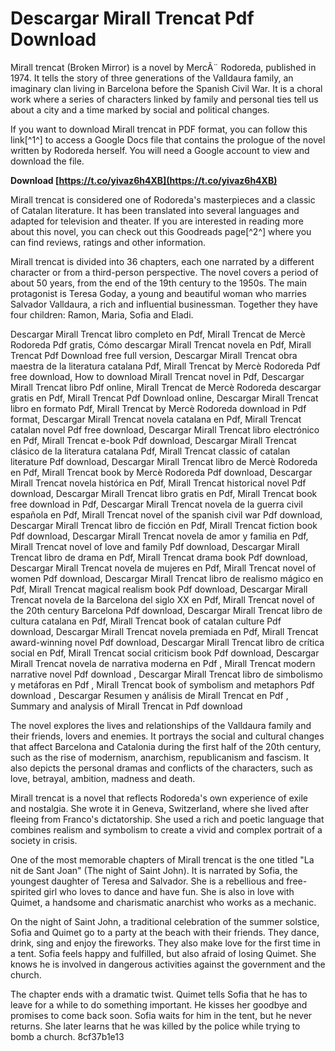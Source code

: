 # Descargar Mirall Trencat Pdf Download
 
Mirall trencat (Broken Mirror) is a novel by MercÃ¨ Rodoreda, published in 1974. It tells the story of three generations of the Valldaura family, an imaginary clan living in Barcelona before the Spanish Civil War. It is a choral work where a series of characters linked by family and personal ties tell us about a city and a time marked by social and political changes.
 
If you want to download Mirall trencat in PDF format, you can follow this link[^1^] to access a Google Docs file that contains the prologue of the novel written by Rodoreda herself. You will need a Google account to view and download the file.
 
**Download  [https://t.co/yivaz6h4XB](https://t.co/yivaz6h4XB)**


 
Mirall trencat is considered one of Rodoreda's masterpieces and a classic of Catalan literature. It has been translated into several languages and adapted for television and theater. If you are interested in reading more about this novel, you can check out this Goodreads page[^2^] where you can find reviews, ratings and other information.

Mirall trencat is divided into 36 chapters, each one narrated by a different character or from a third-person perspective. The novel covers a period of about 50 years, from the end of the 19th century to the 1950s. The main protagonist is Teresa Goday, a young and beautiful woman who marries Salvador Valldaura, a rich and influential businessman. Together they have four children: Ramon, Maria, Sofia and Eladi.
 
Descargar Mirall Trencat libro completo en Pdf,  Mirall Trencat de Mercè Rodoreda Pdf gratis,  Cómo descargar Mirall Trencat novela en Pdf,  Mirall Trencat Pdf Download free full version,  Descargar Mirall Trencat obra maestra de la literatura catalana Pdf,  Mirall Trencat by Mercè Rodoreda Pdf free download,  How to download Mirall Trencat novel in Pdf,  Descargar Mirall Trencat libro Pdf online,  Mirall Trencat de Mercè Rodoreda descargar gratis en Pdf,  Mirall Trencat Pdf Download online,  Descargar Mirall Trencat libro en formato Pdf,  Mirall Trencat by Mercè Rodoreda download in Pdf format,  Descargar Mirall Trencat novela catalana en Pdf,  Mirall Trencat catalan novel Pdf free download,  Descargar Mirall Trencat libro electrónico en Pdf,  Mirall Trencat e-book Pdf download,  Descargar Mirall Trencat clásico de la literatura catalana Pdf,  Mirall Trencat classic of catalan literature Pdf download,  Descargar Mirall Trencat libro de Mercè Rodoreda en Pdf,  Mirall Trencat book by Mercè Rodoreda Pdf download,  Descargar Mirall Trencat novela histórica en Pdf,  Mirall Trencat historical novel Pdf download,  Descargar Mirall Trencat libro gratis en Pdf,  Mirall Trencat book free download in Pdf,  Descargar Mirall Trencat novela de la guerra civil española en Pdf,  Mirall Trencat novel of the spanish civil war Pdf download,  Descargar Mirall Trencat libro de ficción en Pdf,  Mirall Trencat fiction book Pdf download,  Descargar Mirall Trencat novela de amor y familia en Pdf,  Mirall Trencat novel of love and family Pdf download,  Descargar Mirall Trencat libro de drama en Pdf,  Mirall Trencat drama book Pdf download,  Descargar Mirall Trencat novela de mujeres en Pdf,  Mirall Trencat novel of women Pdf download,  Descargar Mirall Trencat libro de realismo mágico en Pdf,  Mirall Trencat magical realism book Pdf download,  Descargar Mirall Trencat novela de la Barcelona del siglo XX en Pdf,  Mirall Trencat novel of the 20th century Barcelona Pdf download,  Descargar Mirall Trencat libro de cultura catalana en Pdf,  Mirall Trencat book of catalan culture Pdf download,  Descargar Mirall Trencat novela premiada en Pdf,  Mirall Trencat award-winning novel Pdf download,  Descargar Mirall Trencat libro de crítica social en Pdf,  Mirall Trencat social criticism book Pdf download,  Descargar Mirall Trencat novela de narrativa moderna en Pdf ,  Mirall Trencat modern narrative novel Pdf download ,  Descargar Mirall Trencat libro de simbolismo y metáforas en Pdf ,  Mirall Trencat book of symbolism and metaphors Pdf download ,  Descargar Resumen y análisis de Mirall Trencat en Pdf ,  Summary and analysis of Mirall Trencat in Pdf download
 
The novel explores the lives and relationships of the Valldaura family and their friends, lovers and enemies. It portrays the social and cultural changes that affect Barcelona and Catalonia during the first half of the 20th century, such as the rise of modernism, anarchism, republicanism and fascism. It also depicts the personal dramas and conflicts of the characters, such as love, betrayal, ambition, madness and death.
 
Mirall trencat is a novel that reflects Rodoreda's own experience of exile and nostalgia. She wrote it in Geneva, Switzerland, where she lived after fleeing from Franco's dictatorship. She used a rich and poetic language that combines realism and symbolism to create a vivid and complex portrait of a society in crisis.

One of the most memorable chapters of Mirall trencat is the one titled "La nit de Sant Joan" (The night of Saint John). It is narrated by Sofia, the youngest daughter of Teresa and Salvador. She is a rebellious and free-spirited girl who loves to dance and have fun. She is also in love with Quimet, a handsome and charismatic anarchist who works as a mechanic.
 
On the night of Saint John, a traditional celebration of the summer solstice, Sofia and Quimet go to a party at the beach with their friends. They dance, drink, sing and enjoy the fireworks. They also make love for the first time in a tent. Sofia feels happy and fulfilled, but also afraid of losing Quimet. She knows he is involved in dangerous activities against the government and the church.
 
The chapter ends with a dramatic twist. Quimet tells Sofia that he has to leave for a while to do something important. He kisses her goodbye and promises to come back soon. Sofia waits for him in the tent, but he never returns. She later learns that he was killed by the police while trying to bomb a church.
 8cf37b1e13
 
